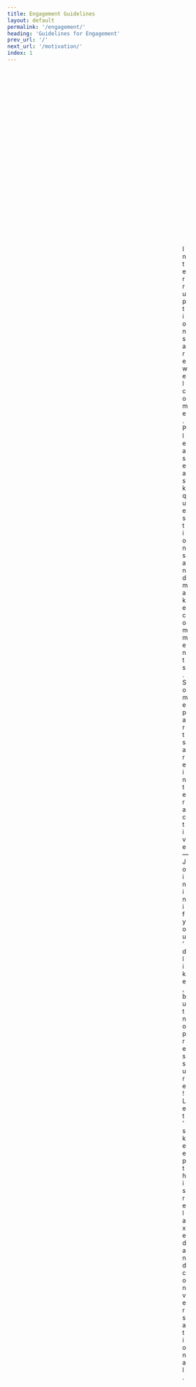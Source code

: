```yaml
---
title: Engagement Guidelines
layout: default
permalink: '/engagement/'
heading: 'Guidelines for Engagement'
prev_url: '/'
next_url: '/motivation/'
index: 1
---
```

<div class="content-column" style="padding: 10vh">
<div class="text">Interruptions are welcome. Please ask questions and make comments.</div>
<div class="text">Some parts are interactive — Join in if you’d like, but no pressure!</div>
<div class="text emph">Let’s keep this relaxed and conversational.</div>
</div>

